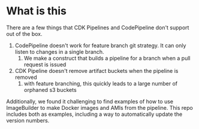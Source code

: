 # What is this

There are a few things that CDK Pipelines and CodePipeline don't support out of the box.
1. CodePipeline doesn't work for feature branch git strategy. It can only listen to changes in a single branch.
   1. We make a construct that builds a pipeline for a branch when a pull request is issued
2. CDK Pipeline doesn't remove artifact buckets when the pipeline is removed
   1. with feature branching, this quickly leads to a large number of orphaned s3 buckets

Additionally, we found it challenging to find examples of how to use ImageBuilder to make Docker images and AMIs from the pipeline.
This repo includes both as examples, including a way to automatically update the version numbers.